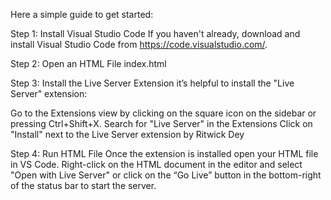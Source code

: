 Here a simple guide to get started:

Step 1: Install Visual Studio Code
If you haven't already, download and install Visual Studio Code from https://code.visualstudio.com/.

Step 2: Open an HTML File
index.html

Step 3: Install the Live Server Extension
it’s helpful to install the "Live Server" extension:

Go to the Extensions view by clicking on the square icon on the sidebar or pressing Ctrl+Shift+X.
Search for "Live Server" in the Extensions
Click on "Install" next to the Live Server extension by Ritwick Dey

Step 4: Run HTML File
Once the extension is installed open your HTML file in VS Code.
Right-click on the HTML document in the editor and select "Open with Live Server" or click on the “Go Live” button in the bottom-right of the status bar to start the server.
